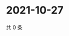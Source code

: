 # 2021-10-27

共 0 条

<!-- BEGIN WEIBO -->
<!-- 最后更新时间 Wed Oct 27 2021 16:17:17 GMT+0800 (China Standard Time) -->

<!-- END WEIBO -->
